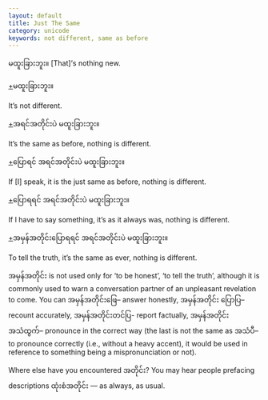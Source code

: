 ```yaml
---
layout: default
title: Just The Same
category: unicode
keywords: not different, same as before
---
```


<p><span class='mm3'>မထူးခြားဘူး။</span> [That]’s nothing new.</p>
<p class="hide-trigger"><a href='#'>+</a><span class='mm3'>မထူးခြားဘူး။</span></p>
<p class='hide-this'>It’s not different.</p>

<p class="hide-trigger"><a href='#'>+</a><span class='mm3'>အရင်အတိုင်းပဲ မထူးခြားဘူး။</span></p>
<p class='hide-this'>It’s the same as before, nothing is different.</p>

<p class="hide-trigger"><a href='#'>+</a><span class='mm3'>ပြောရင် အရင်အတိုင်းပဲ မထူးခြားဘူး။</span></p>
<p class='hide-this'>If [I] speak, it is the just same as before, nothing is different.</p>

<p class="hide-trigger"><a href='#'>+</a><span class='mm3'>ပြောရရင် အရင်အတိုင်းပဲ မထူးခြားဘူး။</span></p>
<p class='hide-this'>If I have to say something, it’s as it always was, nothing is different.</p>

<p class="hide-trigger"><a href='#'>+</a><span class='mm3'>အမှန်အတိုင်းပြောရရင် အရင်အတိုင်းပဲ မထူးခြားဘူး။</span></p>
<p class='hide-this'>To tell the truth, it’s the same as ever, nothing is different.</p>

<p><span class='mm3'>အမှန်အတိုင်း</span> is not used only for ‘to be honest’, ‘to tell the truth’, although it is commonly used to warn a conversation partner of an unpleasant revelation to come. You can <span class='mm3'>အမှန်အတိုင်းဖြေ</span>– answer honestly, <span class='mm3'>အမှန်အတိုင်း ပြောပြ</span>– recount accurately, <span class='mm3'>အမှန်အတိုင်းတင်ပြ</span>- report factually, <span class='mm3'>အမှန်အတိုင်း အသံထွက်</span>– pronounce in the correct way (the last is not the same as <span class='mm3'>အသံပီ</span>– to pronounce correctly (i.e., without a heavy accent), it would be used in reference to something being a mispronunciation or not).</p>
<p>Where else have you encountered <span class='mm3'>အတိုင်း</span>? You may hear people prefacing descriptions <span class='mm3'>ထုံးစံအတိုင်း</span> — as always, as usual.</p>
